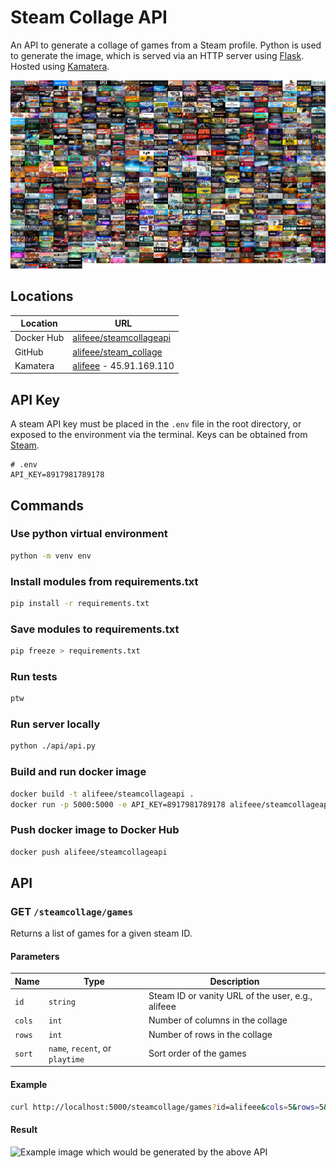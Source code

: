 # Steam Collage API

An API to generate a collage of games from a Steam profile. Python is used to generate the image, which is served via an HTTP server using [Flask](https://flask.palletsprojects.com/en/2.2.x/). Hosted using [Kamatera](https://console.kamatera.com/).

![Collage image](./images/alifeee.png)

## Locations

| Location | URL |
| -------- | --- |
| Docker Hub | [alifeee/steamcollageapi](https://hub.docker.com/repository/docker/alifeee/steamcollageapi) |
| GitHub | [alifeee/steam_collage](https://github.com/alifeee/steam_collage/) |
| Kamatera | [alifeee](https://console.kamatera.com/) - 45.91.169.110 |

## API Key

A steam API key must be placed in the `.env` file in the root directory, or exposed to the environment via the terminal. Keys can be obtained from [Steam](https://steamcommunity.com/dev/apikey).

```text
# .env
API_KEY=8917981789178
```

## Commands

### Use python virtual environment

```bash
python -m venv env
```

### Install modules from requirements.txt

```bash
pip install -r requirements.txt
```

### Save modules to requirements.txt

```bash
pip freeze > requirements.txt
```

### Run tests

```bash
ptw
```

### Run server locally

```bash
python ./api/api.py
```

### Build and run docker image

```bash
docker build -t alifeee/steamcollageapi .
docker run -p 5000:5000 -e API_KEY=8917981789178 alifeee/steamcollageapi
```

### Push docker image to Docker Hub

```bash
docker push alifeee/steamcollageapi
```

## API

### GET `/steamcollage/games`

Returns a list of games for a given steam ID.

#### Parameters

| Name | Type | Description |
| ---- | ---- | ----------- |
| `id` | `string` | Steam ID or vanity URL of the user, e.g., alifeee |
| `cols` | `int` | Number of columns in the collage |
| `rows` | `int` | Number of rows in the collage |
| `sort` | `name`, `recent`, or `playtime` | Sort order of the games |

#### Example

```bash
curl http://localhost:5000/steamcollage/games?id=alifeee&cols=5&rows=5&sort=recent
```

#### Result

![Example image which would be generated by the above API](images/api_collage.png)
